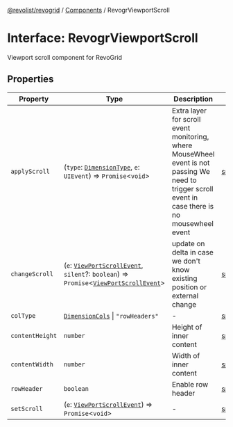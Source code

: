 [@revolist/revogrid](README.md) / [Components](Namespace.Components.md) / RevogrViewportScroll

# Interface: RevogrViewportScroll

Viewport scroll component for RevoGrid

## Properties

| Property | Type | Description | Defined in |
| ------ | ------ | ------ | ------ |
| `applyScroll` | (`type`: [`DimensionType`](TypeAlias.DimensionType.md), `e`: `UIEvent`) => `Promise`\<`void`\> | Extra layer for scroll event monitoring, where MouseWheel event is not passing We need to trigger scroll event in case there is no mousewheel event | [src/components.d.ts:660](https://github.com/revolist/revogrid/blob/424884a9332ccde4a5d40c39536fe61d1ccacbfc/src/components.d.ts#L660) |
| `changeScroll` | (`e`: [`ViewPortScrollEvent`](TypeAlias.ViewPortScrollEvent.md), `silent`?: `boolean`) => `Promise`\<[`ViewPortScrollEvent`](TypeAlias.ViewPortScrollEvent.md)\> | update on delta in case we don't know existing position or external change | [src/components.d.ts:665](https://github.com/revolist/revogrid/blob/424884a9332ccde4a5d40c39536fe61d1ccacbfc/src/components.d.ts#L665) |
| `colType` | [`DimensionCols`](TypeAlias.DimensionCols.md) \| `"rowHeaders"` | - | [src/components.d.ts:666](https://github.com/revolist/revogrid/blob/424884a9332ccde4a5d40c39536fe61d1ccacbfc/src/components.d.ts#L666) |
| `contentHeight` | `number` | Height of inner content | [src/components.d.ts:670](https://github.com/revolist/revogrid/blob/424884a9332ccde4a5d40c39536fe61d1ccacbfc/src/components.d.ts#L670) |
| `contentWidth` | `number` | Width of inner content | [src/components.d.ts:674](https://github.com/revolist/revogrid/blob/424884a9332ccde4a5d40c39536fe61d1ccacbfc/src/components.d.ts#L674) |
| `rowHeader` | `boolean` | Enable row header | [src/components.d.ts:678](https://github.com/revolist/revogrid/blob/424884a9332ccde4a5d40c39536fe61d1ccacbfc/src/components.d.ts#L678) |
| `setScroll` | (`e`: [`ViewPortScrollEvent`](TypeAlias.ViewPortScrollEvent.md)) => `Promise`\<`void`\> | - | [src/components.d.ts:679](https://github.com/revolist/revogrid/blob/424884a9332ccde4a5d40c39536fe61d1ccacbfc/src/components.d.ts#L679) |
